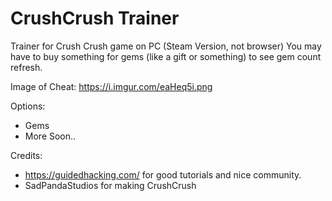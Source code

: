 # CrushCrush Trainer
 
Trainer for Crush Crush game on PC (Steam Version, not browser)
You may have to buy something for gems (like a gift or something) to see gem count refresh.

Image of Cheat: https://i.imgur.com/eaHeq5i.png

Options:
 - Gems
 - More Soon..
 
 Credits: 
  - https://guidedhacking.com/ for good tutorials and nice community.
  - SadPandaStudios for making CrushCrush
 
